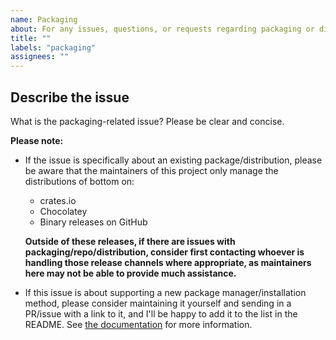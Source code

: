 ```yaml
---
name: Packaging
about: For any issues, questions, or requests regarding packaging or distribution.
title: ""
labels: "packaging"
assignees: ""
---
```


## Describe the issue

What is the packaging-related issue? Please be clear and concise.

**Please note:**

- If the issue is specifically about an existing package/distribution, please be aware that the maintainers of this project only
  manage the distributions of bottom on:
  
  - crates.io
  - Chocolatey
  - Binary releases on GitHub

  **Outside of these releases, if there are issues with packaging/repo/distribution, consider first contacting whoever is handling those release channels where appropriate, as maintainers here may not be able to provide much assistance.**

- If this issue is about supporting a new package manager/installation method, please consider maintaining it yourself
  and sending in a PR/issue with a link to it, and I'll be happy to add it to the list in the README. See
  [the documentation](https://clementtsang.github.io/bottom/nightly/contribution/packaging-and-distribution/) for more information.
